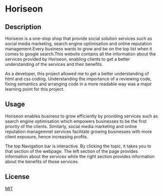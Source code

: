# Horiseon

## Description
Horiseon is a one-stop shop that provide social solution services such as social media marketing, search engine optimisation and online reputation management.Every business wants to grow and be on the top list when it comes to google search.This website contains all the information about the services provided by Horiseon, enabling clients to get a better understanding of the services and their benefits. 

As a developer, this project allowed me to get a better understanding of html and css coding. Understanding the importance of a reviewing code, fixing semantics and arranging code in a more readable way was a major learning point for this project. 

## Usage
 Horiseon enables business to grow efficiently by providing services such as search engine optimisation which empowers businesses to be the first priority of the clients. Similarly, social media marketing and online reputation managemnet services facilitate growing businesses with more client exposure, hence increasing profits. 

 The top Navigation bar is interactive. By clicking the topic, it takes you to that section of the webpage. The left section of the page provides information about the services while the right section provides information about the benefits of those services.  

 ## License
 [MIT](https://choosealicense.com/licenses/mit/)
 
